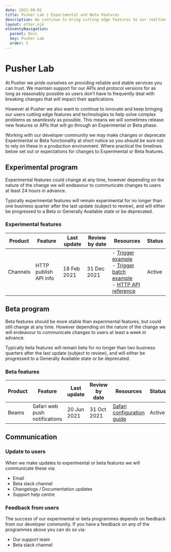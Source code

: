 ```yaml
---
date: 2021-08-01
title: Pusher Lab | Experimental and Beta Features
description: We continue to bring cutting edge features to our realtime APIs. Find out what we're working on and get involved with beta testing in the Pusher Lab.
layout: other.njk
eleventyNavigation:
  parent: Docs
  key: Pusher Lab
  order: 3
---
```


# Pusher Lab

At Pusher we pride ourselves on providing reliable and stable services you can trust. We maintain support for our APIs and protocol versions for as long as reasonably possible so users don’t have to frequently deal with breaking changes that will impact their applications.

However at Pusher we also want to continue to innovate and keep bringing our users cutting edge features and technologies to help solve complex problems as seamlessly as possible. This means we will sometimes release new features or APIs that will go through an Experimental or Beta phase.

Working with our developer community we may make changes or deprecate Experimental or Beta functionality at short notice so you should be sure not to rely on these in a production environment. Where practical the timelines below set out or expectations for changes to Experimental or Beta features.

## Experimental program

Experimental features could change at any time, however depending on the nature of the change we will endeavour to communicate changes to users at least 24 hours in advance.

Typically experimental features will remain experimental for no longer than one business quarter after the last update (subject to review), and will either be progressed to a Beta or Generally Available state or be deprecated.

### Experimental features

| Product  | Feature               | Last update | Review by date | Resources                                                                        | Status |
| -------- | --------------------- | ----------- | -------------- | -------------------------------------------------------------------------------- | ------ |
| Channels | HTTP publish API info | 18 Feb 2021 | 31 Dec 2021    | - [Trigger example] <br/> - [Trigger batch example] <br/> - [HTTP API reference] | Active |

[trigger example]: /docs/channels/server_api/http-api#example-fetch-subscriber-and-user-counts-at-the-time-of-publish
[trigger batch example]: /docs/channels/server_api/http-api#example-fetch-subscriber-and-user-counts-at-the-time-of-publish
[http api reference]: /docs/channels/library_auth_reference/rest-api#events

## Beta program

Beta features should be more stable than experimental features, but could still change at any time. However depending on the nature of the change we will endeavour to communicate changes to users at least a week in advance.

Typically beta features will remain beta for no longer than two business quarters after the last update (subject to review), and will either be progressed to a Generally Available state or be deprecated.

### Beta features

| Product | Feature                       | Last update | Review by date | Resources                                                                       | Status |
| ------- | ----------------------------- | ----------- | -------------- | ------------------------------------------------------------------------------- | ------ |
| Beams   | Safari web push notifications | 20 Jun 2021 | 31 Oct 2021    | [Safari configuration guide](/docs/beams/getting-started/web/configure-safari/) | Active |

## Communication

### Update to users

When we make updates to experimental or beta features we will communicate these via:

- Email
- Beta slack channel
- Changelogs / Documentation updates
- Support help centre

### Feedback from users

The success of our experimental or beta programmes depends on feedback from our developer community. If you have a feedback on any of the programmes above you can do so via:

- Our support team
- Beta slack channel

